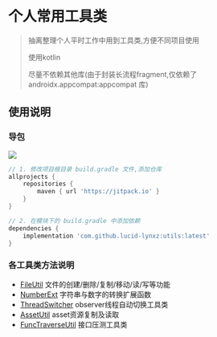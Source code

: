 # 个人常用工具类

> 抽离整理个人平时工作中用到工具类,方便不同项目使用
>
> 使用kotlin
>
> 尽量不依赖其他库(由于封装长流程fragment,仅依赖了 androidx.appcompat:appcompat 库)

## 使用说明

### 导包

[![](https://jitpack.io/v/lucid-lynxz/utils.svg)](https://jitpack.io/#lucid-lynxz/utils)

```gradle
// 1. 修改项目根目录 build.gradle 文件,添加仓库
allprojects {
    repositories {
        maven { url 'https://jitpack.io' }
    }
}

// 2. 在模块下的 build.gradle 中添加依赖
dependencies {
    implementation 'com.github.lucid-lynxz:utils:latest'
}
```

### 各工具类方法说明

* [FileUtil](doc/README_Fileutil.md) 文件的创建/删除/复制/移动/读/写等功能
* [NumberExt](doc/README_NumberExt.md) 字符串与数字的转换扩展函数
* [ThreadSwitcher](doc/README_ThreadSwitcher.md) observer线程自动切换工具类
* [AssetUtil](doc/README_AssetUtil.md) asset资源复制及读取
* [FuncTraverseUtil](doc/README_FuncTraverseUtil.md) 接口压测工具类